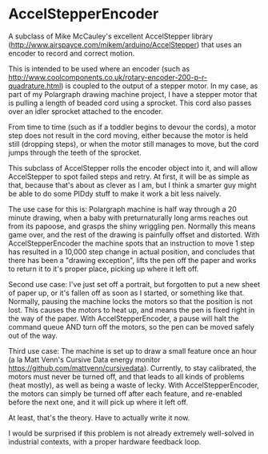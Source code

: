 AccelStepperEncoder
===================

A subclass of Mike McCauley's excellent AccelStepper library (http://www.airspayce.com/mikem/arduino/AccelStepper) that uses an encoder to record and correct motion.

This is intended to be used where an encoder (such as http://www.coolcomponents.co.uk/rotary-encoder-200-p-r-quadrature.html) is coupled to the output of a stepper motor. In my case, as part of my Polargraph drawing machine project, I have a stepper motor that is pulling a length of beaded cord using a sprocket. This cord also passes over an idler sprocket attached to the encoder. 

From time to time (such as if a toddler begins to devour the cords), a motor step does not result in the cord moving, either because the motor is held still (dropping steps), or when the motor still manages to move, but the cord jumps through the teeth of the sprocket.

This subclass of AccelStepper rolls the encoder object into it, and will allow AccelStepper to spot failed steps and retry. At first, it will be as simple as that, because that's about as clever as I am, but I think a smarter guy might be able to do some PIDdy stuff to make it work a bit less naively.

The use case for this is:
Polargraph machine is half way through a 20 minute drawing, when a baby with preturnaturally long arms reaches out from its papoose, and grasps the shiny wriggling pen. Normally this means game over, and the rest of the drawing is painfully offset and distorted. With AccelStepperEncoder the machine spots that an instruction to move 1 step has resulted in a 10,000 step change in actual position, and concludes that there has been a "drawing exception", lifts the pen off the paper and works to return it to it's proper place, picking up where it left off.

Second use case:
I've just set off a portrait, but forgotten to put a new sheet of paper up, or it's fallen off as soon as I started, or something like that. Normally, pausing the machine locks the motors so that the position is not lost. This causes the motors to heat up, and means the pen is fixed right in the way of the paper. With AccelStepperEncoder, a pause will halt the command queue AND turn off the motors, so the pen can be moved safely out of the way.

Third use case:
The machine is set up to draw a small feature once an hour (a la Matt Venn's Cursive Data energy monitor https://github.com/mattvenn/cursivedata). Currently, to stay calibrated, the motors must never be turned off, and that leads to all kinds of problems (heat mostly), as well as being a waste of lecky. With AccelStepperEncoder, the motors can simply be turned off after each feature, and re-enabled before the next one, and it will pick up where it left off.

At least, that's the theory. Have to actually write it now.

I would be surprised if this problem is not already extremely well-solved in industrial contexts, with a proper hardware feedback loop.
